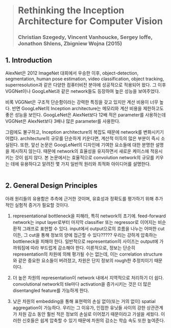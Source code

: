 > # Rethinking the Inception Architecture for Computer Vision
> ### Christian Szegedy, Vincent Vanhoucke, Sergey Ioffe, Jonathon Shlens, Zbigniew Wojna (2015)


## 1. Introduction
AlexNet은 2012 ImageNet 대회에서 우승한 이후, object-detection, segmentation, human pose estimation, video classification, object tracking, superresolution과 같은 다양한 컴퓨터비전 분야에 성공적으로 적용되어 왔다. 그 이후 VGGNet이나 GoogLeNet과 같은 network들도 등장하여 높은 성능을 보여주었다. 

비록 VGGNet은 구조적 단순함이라는 강력한 특징을 갖고 있지만 계산 비용이 너무 높다. 반면 GoogLeNet의 Inception architecture는 메모리와 계산 비용을 제한하고도 좋은 성능을 보인다. GoogLeNet은 AlexNet보다 12배 적은 parameter를 사용하는데 VGGNet은 AlexNet보다 3배나 많은 parameter를 사용한다. 

그럼에도 불구하고, Inception architecture의 복잡도 때문에 network를 변화시키기 어렵다. architecture의 규모를 단순하게 키운다면, 계산적 이득의 많은 부분이 즉시 소실된다. 또한, 앞선 논문은 GoogLeNet의 디자인에 기여한 요소들에 대한 분명한 설명을 제시하지 않는다. 때문에 network의 효율성을 유지하면서 새로운 케이스에 적응시키는 것이 쉽지 않다. 본 논문에서는 효율적으로 convolution network의 규모를 키우는 데에 유용하다고 알려진 몇 가지 일반적 원리와 최적화 아이디어를 설명한다. 
</br>
</br>

## 2. General Design Principles
아래 원리들의 유용함은 추측에 근거한 것이며, 유효성과 정확도를 평가하기 위해 추가적인 실험적 증거가 필요할 것이다. 

1. representational bottleneck을 피해라, 특히 network의 초기에. feed-forward network는 input layer로부터 마지막 classifier 또는 regressor로 이어지는 비순환적 그래프로 표현할 수 있다. input에서 output으로의 흐름을 나누는 어떠한 cut이든, 그 cut을 통해 정보의 양에 접근할 수 있다????? 우리는 강하게 압축하는 bottleneck을 피해야 한다. 일반적으로 representation의 사이즈는 output에 가까워짐에 따라 부드럽게 감소해야 한다. 이론적으로, 정보는 단순히 representation의 차원에 의해 평가될 수는 없는데, 이는 correlation structure와 같은 중요한 요소들이 버려졌고, 차원은 단지 정보의 rough한 추정치이기 때문이다.

2. 더 높은 차원의 representation이 network 내에서 지역적으로 처리하기 더 쉽다. convolutional network의 tile마다 activation을 증가시키는 것은 더 많은 disentangled feature를 가능하게 한다.

3. 낮은 차원의 embedding을 통해 표현력의 손실 없이(또는 거의 없이) spatial aggregation이 가능하다. 우리는 그 이유가, 인접한 유닛들 사이의 강한 상관관계가 차원 감소 동안 훨씬 적은 정보의 손실로 이어졌기 때문이라고 가설을 세웠다. 이러한 신호들은 쉽게 압축할 수 있기 때문에 차원의 감소는 학습 속도 또한 높여준다.
